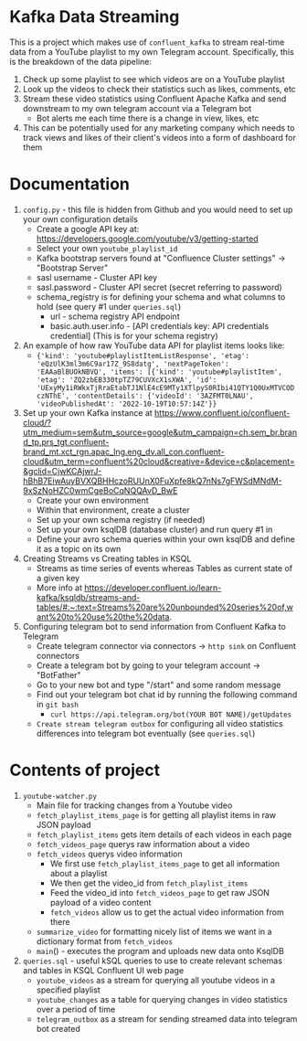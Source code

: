 # Kafka Data Streaming
This is a project which makes use of ```confluent_kafka``` to stream real-time data from a YouTube playlist to my own Telegram account. Specifically, this is the breakdown of the data pipeline:
1. Check up some playlist to see which videos are on a YouTube playlist 
2. Look up the videos to check their statistics such as likes, comments, etc
3. Stream these video statistics using Confluent Apache Kafka and send downstream to my own telegram account via a Telegram bot
    - Bot alerts me each time there is a change in view, likes, etc
4. This can be potentially used for any marketing company which needs to track views and likes of their client's videos into a form of dashboard for them

# Documentation
1. ```config.py``` - this file is hidden from Github and you would need to set up your own configuration details
    - Create a google API key at: https://developers.google.com/youtube/v3/getting-started
    - Select your own ```youtube_playlist_id```
    - Kafka bootstrap servers found at "Confluence Cluster settings" -> "Bootstrap Server"
    - sasl username - Cluster API key
    - sasl.password - Cluster API secret (secret referring to password)
    - schema_registry is for defining your schema and what columns to hold (see query #1 under ```queries.sql```)
        - url - schema registry API endpoint
        - basic.auth.user.info - [API credentials key: API credentials credential] (This is for your schema registry) 
3. An example of how raw YouTube data API for playlist items looks like:
    - ``
    {'kind': 'youtube#playlistItemListResponse', 'etag': 'eQzUlK3ml3m6C9ar17Z_9S8datg', 'nextPageToken': 'EAAaBlBUOkNBVQ', 'items': [{'kind': 'youtube#playlistItem', 'etag': 'ZQ2zbEB330tpTZ79CUVXcX1sXWA', 'id': 'UExyMy1iRWkxTjRraEtabTJ1NlE4cE9MTy1XTlpyS0RIbi41QTY1Q0UxMTVCODczNThE', 'contentDetails': {'videoId': '3AZFMT0LNAU', 'videoPublishedAt': '2022-10-19T10:57:14Z'}}
    ``
4. Set up your own Kafka instance at https://www.confluent.io/confluent-cloud/?utm_medium=sem&utm_source=google&utm_campaign=ch.sem_br.brand_tp.prs_tgt.confluent-brand_mt.xct_rgn.apac_lng.eng_dv.all_con.confluent-cloud&utm_term=confluent%20cloud&creative=&device=c&placement=&gclid=CjwKCAjwrJ-hBhB7EiwAuyBVXQBHHczoRUUnX0FuXpfe8kQ7nNs7gFWSdMNdM-9xSzNoHZC0wmCgeBoCqNQQAvD_BwE
    - Create your own environment
    - Within that environment, create a cluster
    - Set up your own schema registry (if needed)
    - Set up your own ksqlDB (database cluster) and run query #1 in 
    - Define your avro schema queries within your own ksqlDB and define it as a topic on its own
5. Creating Streams vs Creating tables in KSQL
    - Streams as time series of events whereas Tables as current state of a given key 
    - More info at https://developer.confluent.io/learn-kafka/ksqldb/streams-and-tables/#:~:text=Streams%20are%20unbounded%20series%20of,want%20to%20use%20the%20data.
6. Configuring telegram bot to send information from Confluent Kafka to Telegram
    - Create telegram connector via connectors -> ```http sink``` on Confluent connectors
    - Create a telegram bot by going to your telegram account -> "BotFather"
    - Go to your new bot and type "/start" and some random message
    - Find out your telegram bot chat id by running the following command in ```git bash```
        - ```curl https://api.telegram.org/bot(YOUR BOT NAME)/getUpdates```
    - ```Create stream telegram outbox``` for configuring all video statistics differences into telegram bot eventually (see ```queries.sql```)

# Contents of project
1. ```youtube-watcher.py``` 
    - Main file for tracking changes from a Youtube video
    - ```fetch_playlist_items_page``` is for getting all playlist items in raw JSON payload
    - ```fetch_playlist_items``` gets item details of each videos in each page 
    - ```fetch_videos_page``` querys raw information about a video
    - ```fetch_videos``` querys video information
        - We first use ```fetch_playlist_items_page``` to get all information about a playlist
        - We then get the video_id from  ```fetch_playlist_items```
        - Feed the video_id into ```fetch_videos_page``` to get raw JSON payload of a video content
        - ```fetch_videos``` allow us to get the actual video information from there
    - ```summarize_video``` for formatting nicely list of items we want in a dictionary format from ```fetch_videos```
    - ```main```() - executes the program and uploads new data onto KsqlDB
2. ```queries.sql``` - useful kSQL queries to use to create relevant schemas and tables in KSQL Confluent UI web page
    - ```youtube_videos``` as a stream for querying all youtube videos in a specified playlist
    - ```youtube_changes``` as a table for querying changes in video statistics over a period of time
    - ```telegram_outbox``` as a stream for sending streamed data into telegram bot created 

